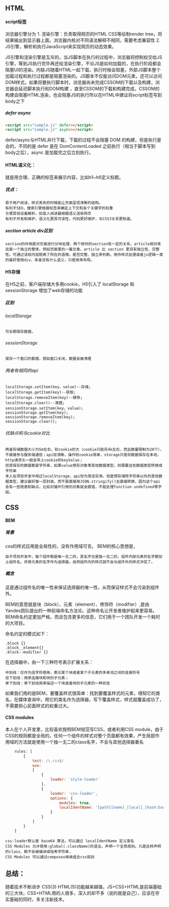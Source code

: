 ## HTML
#### script标签
浏览器引擎分为
	1. 渲染引擎：负责取得网页的HTML CSS等绘制render tree，将结果输出到显示器上面。浏览器内核对不同语法解释不相同，需要考虑兼容性
	2. JS引擎，解析和执行JavaScript来实现网页的动态效果。

JS引擎和渲染引擎是互斥的，当JS脚本在执行的过程中，浏览器将控制权交给JS引擎，等到JS执行完毕再还给渲染引擎，不论JS是如何加载的，在执行阶段都会阻塞UI的渲染。内联JS随着HTML一起下载，执行时候会阻塞，外部JS脚本整个加载过程和执行过程都是阻塞渲染的。JS脚本不仅能访问DOM元素，还可以访问DOM样式，如果将要执行脚本时，浏览器尚未完成CSSOM的下载以及构建，浏览器会延迟脚本执行和DOM构建 ，直至CSSOM的下载和构建完成，CSSOM的构建会阻塞HTML渲染，也会阻塞JS的执行所以在HTML中建议将script标签写到body之下
##### defer async
```html
<script src="sample.js" defer></script>
<script src="sample.js" async></script>
```
defer/async与HTML并行下载，下载的过程不会阻塞 DOM 的构建，但是执行是会的，不同的是 defer 是在 DomContentLoaded 之前执行（相当于脚本写到body之后），async 是加载完之后立刻执行。
#### HTML语义化：
就是用合理、正确的标签来展示内容，比如h1~h6定义标题。
##### 优点：
	易于用户阅读，样式丢失的时候能让页面呈现清晰的结构。
	有利于SEO，搜索引擎根据标签来确定上下文和各个关键字的权重
	方便其他设备解析，如盲人阅读器根据语义渲染网页
	有利于开发和维护，语义化更具可读性，代码更好维护，与CSS3关系更和谐。
##### section article div区别
	section的作用是对页面进行分块处理，两个相邻的section有一定的关系，article相对来说是一个独立的整体，例如页面里的一篇文章。article 比 section 更具有独立性、完整性。可通过该段内容脱离了所在的语境，是否完整、独立来判断。用作样式处理或者js逻辑一类的最好使用div，本身没有什么语义，只是用来布局。
#### H5存储
在H5之前，客户端存储大多用cookie，H5引入了 localStorage 和 sessionStorage 增加了web存储的功能
##### 区别
###### localStorage
	可长期保存数据，
###### sessionStorage
	保存一个窗口的数据，假如窗口关闭，数据会被清理
###### 两者有相同的api
	localStorage.setItem(key，value)--存储;
	localStorage.getItem(key)--获取;
	localStorage.removeItem(key)--移除;
	localStorage.clear()--清理;
	sessionStorage.setItem(key，value);
	sessionStorage.getItem(key);
	sessionStorage.removeItem(key);
	sessionStorage.clear();
###### 优缺点和与cookie对比
	两者存储数据大小为5m左右，较cookie的大（cookie只能存4k左右，而且数量限制为20个），不直接参与服务端通信；api较清晰，操作较cookie简单，storage只是将数据保存在本地，http请求头一般会带上cookie的keyValue；
	但其保存的数据都是字符串，如果value想存对象等其他数据类型，则需要这些数据类型转换成字符串
	本人在项目开发中用过localStorage，api较为简洁实用，但是想存储除字符串以外的其他数据类型，建议最好做一层封装，而不是直接用JSON.stringify()去直接转换，因为这个api会有一些隐患和缺点，比如对循环引用的对象就会报错，不能处理function undefined等字段。
## CSS

#### BEM
##### 背景
css的样式应用是全局性的，没有作用域可言。
BEM的核心思想是，

	由于项目开发中，每个组件都是唯一无二的，其名字也是独一无二的，组件内部元素的名字都加上组件名，并用元素的名字作为选择器，自然组件内的样式就不会与组件外的样式冲突了。
##### 概念
这是通过组件名的唯一性来保证选择器的唯一性，从而保证样式不会污染到组件外。


BEM的意思就是块（block）、元素（element）、修饰符（modifier）,是由Yandex团队提出的一种前端命名方法论。这种命名让开发者维护起来更容易。BEM命名约定更加严格，而且包含更多的信息，它们用于一个团队开发一个耗时的大项目。

命名约定的模式如下：

	.block {}
	.block__element{}
	.block--modifier {}
在选择器中，由一下三种符号表示扩展关系：

	中划线：仅作为连字符使用，表示某个块或者某个子元素的多单词之间的连接符号
	双下划线：用来连接块和块的子元素；
	单下划线：单下划线用来描述一个块或者块的子元素的一种状态

如果我们用的是BEM，要覆盖样式很简单：找到要覆盖样式的元素，得知它的类名，在媒体查询中，用它的类名作为选择器，写下覆盖样式，样式就覆盖成功了，不需要担心前面样式的权重过大。

#### CSS modules

本人在个人开发里，比较喜欢按照BEM规范写CSS，或者利用CSS module，由于CSS的规则都是全局的，任何一个组件的样式对整个页面都有效果，产生局部作用域的方法就是使用一个独一无二的class名字，不会与其他选择器重名
```javascript
    rules: [
        {
            test: /\.css$/
            use:
            [
                {
                    loader: 'style-loader'
                },
                {
                    loader: 'css-loader',
                    options: {
                        modules: true,
                        localIdentName: '[path][name]_[local]_[hash:base64:5]'
                    }
                }
            ]
        }
    ]
```
    css-loader默认是 base64 算法，可以通过 localIdentName 定义类名
    CSS Modules 允许使用:global(.className)的语法，声明一个全局规则。凡是这样声明的class，都不会被编译成哈希字符串.
    CSS Modules 可以通过composes继承组合css规则

## 总结：
随着技术不断进步 CSS(3) HTML(5)功能越来越强，JS+CSS+HTML是前端基础的三大块，CSS+HTML用的人很多，深入的却不多（说的就是自己），应该在夯实基础的同时，多关注新技术。



